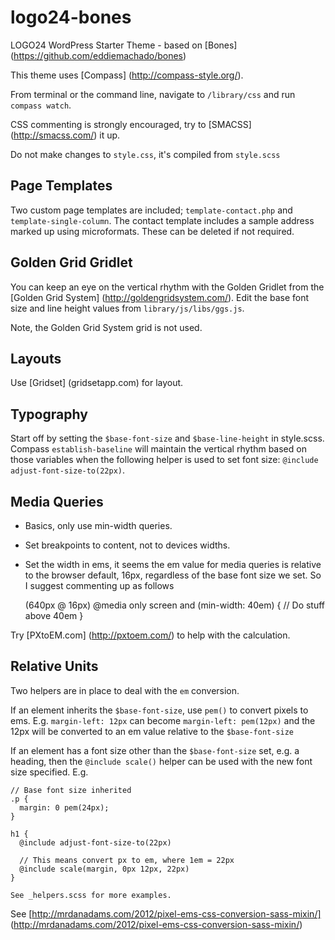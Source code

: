 logo24-bones
============

LOGO24 WordPress Starter Theme - based on [Bones] (https://github.com/eddiemachado/bones)

This theme uses [Compass] (http://compass-style.org/).

From terminal or the command line, navigate to ``/library/css`` and run ``compass watch``.

CSS commenting is strongly encouraged, try to [SMACSS] (http://smacss.com/) it up.

Do not make changes to ``style.css``, it's compiled from ``style.scss``

## Page Templates

Two custom page templates are included; ``template-contact.php`` and ``template-single-column``. The contact template includes a sample address marked up using microformats. These can be deleted if not required.

## Golden Grid Gridlet

You can keep an eye on the vertical rhythm with the Golden Gridlet from the [Golden Grid System] (http://goldengridsystem.com/). Edit the base font size and line height values from ``library/js/libs/ggs.js``.

Note, the Golden Grid System grid is not used.

## Layouts
Use [Gridset] (gridsetapp.com) for layout.

## Typography

Start off by setting the ``$base-font-size`` and ``$base-line-height`` in style.scss. Compass ``establish-baseline`` will maintain the vertical rhythm based on those variables when the following helper is used to set font size: ``@include adjust-font-size-to(22px)``.

## Media Queries
  - Basics, only use min-width queries.
  - Set breakpoints to content, not to devices widths.
  - Set the width in ems, it seems the em value for media queries is relative to the browser default, 16px, regardless of the base font size we set. So I suggest commenting up as follows

    (640px @ 16px)
    @media only screen and (min-width: 40em) {
      // Do stuff above 40em
    }

Try [PXtoEM.com] (http://pxtoem.com/) to help with the calculation.

## Relative Units

Two helpers are in place to deal with the ``em`` conversion.

If an element inherits the ``$base-font-size``, use ``pem()`` to convert pixels to ems. E.g. ``margin-left: 12px`` can become ``margin-left: pem(12px)`` and the 12px will be converted to an em value relative to the ``$base-font-size``

If an element has a font size other than the ``$base-font-size`` set, e.g. a heading, then the ``@include scale()`` helper can be used with the new font size specified. E.g.

    // Base font size inherited
    .p {
      margin: 0 pem(24px);
    }
    
    h1 {
      @include adjust-font-size-to(22px)
      
      // This means convert px to em, where 1em = 22px
      @include scale(margin, 0px 12px, 22px)
    }
    
    See _helpers.scss for more examples.

See [http://mrdanadams.com/2012/pixel-ems-css-conversion-sass-mixin/] (http://mrdanadams.com/2012/pixel-ems-css-conversion-sass-mixin/)